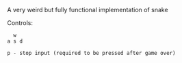 A very weird but fully functional implementation of snake

Controls:
```
  w
a s d

p - stop input (required to be pressed after game over)
```